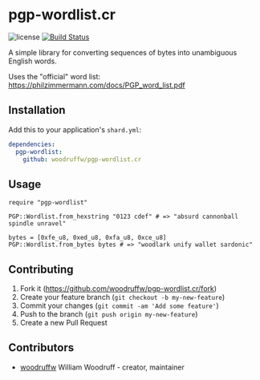pgp-wordlist.cr
===============

![license](https://raster.shields.io/badge/license-MIT%20with%20restrictions-green.png)
[![Build Status](https://img.shields.io/github/workflow/status/woodruffw/pgp-wordlist.cr/CI/master)](https://github.com/woodruffw/pgp-wordlist.cr/actions?query=workflow%3ACI)

A simple library for converting sequences of bytes into unambiguous English words.

Uses the "official" word list: <https://philzimmermann.com/docs/PGP_word_list.pdf>

## Installation

Add this to your application's `shard.yml`:

```yaml
dependencies:
  pgp-wordlist:
    github: woodruffw/pgp-wordlist.cr
```

## Usage

```crystal
require "pgp-wordlist"

PGP::Wordlist.from_hexstring "0123 cdef" # => "absurd cannonball spindle unravel"

bytes = [0xfe_u8, 0xed_u8, 0xfa_u8, 0xce_u8]
PGP::Wordlist.from_bytes bytes # => "woodlark unify wallet sardonic"
```

## Contributing

1. Fork it (<https://github.com/woodruffw/pgp-wordlist.cr/fork>)
2. Create your feature branch (`git checkout -b my-new-feature`)
3. Commit your changes (`git commit -am 'Add some feature'`)
4. Push to the branch (`git push origin my-new-feature`)
5. Create a new Pull Request

## Contributors

- [woodruffw](https://github.com/woodruffw) William Woodruff - creator, maintainer
